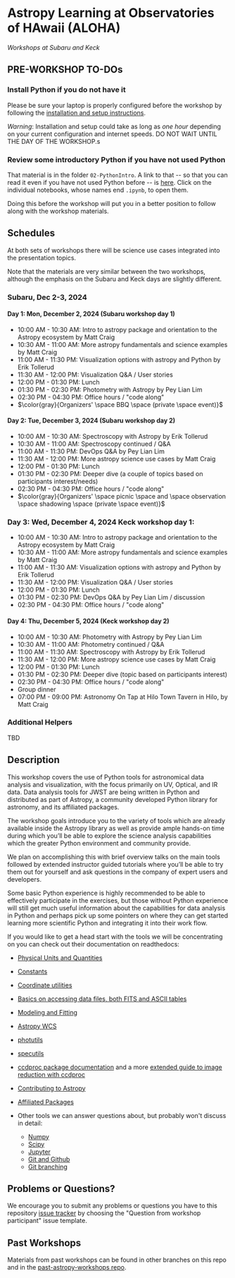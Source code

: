 # Astropy Learning at Observatories of HAwaii (ALOHA)

*Workshops at Subaru and Keck*


## PRE-WORKSHOP TO-DOs

### Install Python if you do not have it

Please be sure your laptop is properly configured before the workshop by following the
[installation and setup instructions](00-Install_and_Setup).

*Warning*: Installation and setup could take as long as *one hour* depending on your current configuration and internet speeds.
DO NOT WAIT UNTIL THE DAY OF THE WORKSHOP.s

### Review some introductory Python if you have not used Python

That material is in the folder `02-PythonIntro`. A link to that -- so that you can read it even if you have not used Python before -- is [here](https://github.com/mwcraig/astropy-workshop/tree/ALOHA-2024/02-PythonIntro). Click on the individual notebooks, whose names end `.ipynb`, to open them.

Doing this before the workshop will put you in a better position to follow along with the workshop materials.

## Schedules

At both sets of workshops there will be science use cases integrated into
the presentation topics.

Note that the materials are very similar between the two workshops, although the emphasis on the Subaru and Keck days are slightly different.

### Subaru, Dec 2-3, 2024

#### Day 1: Mon, December 2, 2024 (Subaru workshop day 1)

* 10:00 AM - 10:30 AM: Intro to astropy package and orientation to the Astropy ecosystem by Matt Craig
* 10:30 AM - 11:00 AM: More astropy fundamentals and science examples by Matt Craig
* 11:00 AM - 11:30 PM: Visualization options with astropy and Python by Erik Tollerud
* 11:30 AM - 12:00 PM: Visualization Q&A / User stories
* 12:00 PM - 01:30 PM: Lunch
* 01:30 PM - 02:30 PM: Photometry with Astropy by Pey Lian Lim
* 02:30 PM - 04:30 PM: Office hours / "code along"
* $\color{gray}{Organizers' \space BBQ \space (private \space event)}$

#### Day 2: Tue, December 3, 2024 (Subaru workshop day 2)

* 10:00 AM - 10:30 AM: Spectroscopy with Astropy by Erik Tollerud
* 10:30 AM - 11:00 AM: Spectroscopy continued / Q&A
* 11:00 AM - 11:30 PM: DevOps Q&A by Pey Lian Lim
* 11:30 AM - 12:00 PM: More astropy science use cases by Matt Craig
* 12:00 PM - 01:30 PM: Lunch
* 01:30 PM - 02:30 PM: Deeper dive (a couple of topics based on participants interest/needs)
* 02:30 PM - 04:30 PM: Office hours / "code along"
* $\color{gray}{Organizers' \space picnic \space and \space observation \space shadowing \space (private \space event)}$

### Day 3: Wed, December 4, 2024 Keck workshop day 1:

* 10:00 AM - 10:30 AM: Intro to astropy package and orientation to the Astropy ecosystem by Matt Craig
* 10:30 AM - 11:00 AM: More astropy fundamentals and science examples by Matt Craig
* 11:00 AM - 11:30 AM: Visualization options with astropy and Python by Erik Tollerud
* 11:30 AM - 12:00 PM: Visualization Q&A / User stories
* 12:00 PM - 01:30 PM: Lunch
* 01:30 PM - 02:30 PM: DevOps Q&A by Pey Lian Lim / discussion
* 02:30 PM - 04:30 PM: Office hours / "code along"

#### Day 4: Thu, December 5, 2024 (Keck workshop day 2)

* 10:00 AM - 10:30 AM: Photometry with Astropy by Pey Lian Lim
* 10:30 AM - 11:00 AM: Photometry continued / Q&A
* 11:00 AM - 11:30 AM: Spectroscopy with Astropy by Erik Tollerud
* 11:30 AM - 12:00 PM: More astropy science use cases by Matt Craig
* 12:00 PM - 01:30 PM: Lunch
* 01:30 PM - 02:30 PM: Deeper dive (topic based on participants interest)
* 02:30 PM - 04:30 PM: Office hours / "code along"
* Group dinner
* 07:00 PM - 09:00 PM: Astronomy On Tap at Hilo Town Tavern in Hilo, by Matt Craig

### Additional Helpers

TBD

## Description
This workshop covers the use of Python tools for astronomical data analysis and visualization, with the focus primarily
on UV, Optical, and IR data. Data analysis tools for JWST are being written in Python and distributed as part of Astropy,
a community developed Python library for astronomy,  and its affiliated packages.

The workshop goals introduce you to the variety of tools which are already available inside the Astropy library as
well as provide ample hands-on time during which you’ll be able to explore the science analysis capabilities which the
greater Python environment and community provide.

We plan on accomplishing this with brief overview talks on the main tools followed by extended instructor guided tutorials
where you’ll be able to try them out for yourself and ask questions in the company of expert users and developers.

Some basic Python experience is highly recommended to be able to effectively participate in the exercises,
but those without Python experience will still get much useful information about the capabilities for data analysis in
Python and perhaps pick up some pointers on where they can get started learning more scientific Python and integrating
it into their work flow.

If you would like to get a head start with the tools we will be concentrating on you can check out their documentation on readthedocs:

* [Physical Units and Quantities](https://docs.astropy.org/en/stable/units/index.html)
* [Constants](https://docs.astropy.org/en/stable/constants/index.html)
* [Coordinate utilities](https://docs.astropy.org/en/stable/coordinates/index.html)
* [Basics on accessing data files, both FITS and ASCII tables](https://docs.astropy.org/en/stable/io/unified.html)
* [Modeling and Fitting](https://docs.astropy.org/en/stable/modeling/index.html)
* [Astropy WCS](https://docs.astropy.org/en/stable/wcs/index.html)
* [photutils](https://photutils.readthedocs.io/)
* [specutils](https://specutils.readthedocs.io/)
* [ccdproc package documentation](https://ccdproc.readthedocs.io/en/latest/) and a more [extended guide to image reduction with ccdproc](https://github.com/astropy/ccd-reduction-and-photometry-guide)
* [Contributing to Astropy](https://docs.astropy.org/en/stable/development/workflow/development_workflow.html)
* [Affiliated Packages](https://www.astropy.org/affiliated/)

* Other tools we can answer questions about, but probably won't discuss in detail:
  * [Numpy](https://numpy.org/)
  * [Scipy](https://www.scipy.org/)
  * [Jupyter](https://jupyter.org/)
  * [Git and Github](https://guides.github.com/activities/hello-world/)
  * [Git branching](https://learngitbranching.js.org/)

## Problems or Questions?

We encourage you to submit any problems or questions you have to this
repository [issue tracker](https://github.com/astropy/astropy-workshop/issues)
by choosing the "Question from workshop participant" issue template.

## Past Workshops

Materials from past workshops can be found in other branches on this repo and in the [past-astropy-workshops repo](https://github.com/astropy/past-astropy-workshops).
